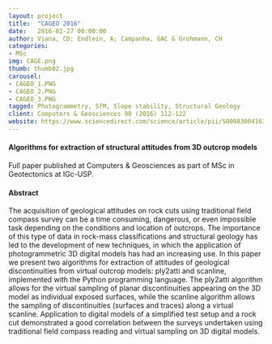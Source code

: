 ```yaml
---
layout: project
title:  "CAGEO 2016"
date:   2016-02-27 00:00:00
author: Viana, CD; Endlein, A; Campanha, GAC & Grohmann, CH
categories:
- MSc
img: CAGE.png
thumb: thumb02.jpg
carousel:
- CAGEO_1.PNG
- CAGEO_2.PNG
- CAGEO_3.PNG
tagged: Photogrammetry, SfM, Slope stability, Structural Geology
client: Computers & Geosciences 90 (2016) 112-122
website: https://www.sciencedirect.com/science/article/pii/S0098300416300516
---
```

#### Algorithms for extraction of structural attitudes from 3D outcrop models
Full paper published at Computers & Geosciences as part of MSc in Geotectonics at IGc-USP.

#### Abstract
The acquisition of geological attitudes on rock cuts using traditional field compass survey can be a time consuming, dangerous, or even impossible task depending on the conditions and location of outcrops.
The importance of this type of data in rock-mass classifications and structural geology has led to the development of new techniques, in which the application of photogrammetric 3D digital models has had an increasing use. In this paper we present two algorithms for extraction of attitudes of geological discontinuities from virtual outcrop models: ply2atti and scanline, implemented with the Python programming language. The ply2atti algorithm allows for the virtual sampling of planar discontinuities appearing on the 3D model as individual exposed surfaces, while the scanline algorithm allows the sampling of discontinuities (surfaces and traces) along a virtual scanline. Application to digital models of a simplified test setup and a rock cut demonstrated a good correlation between the surveys undertaken using traditional field compass reading and virtual sampling on 3D digital models.
